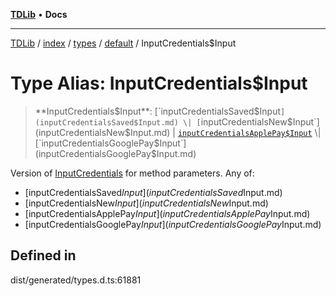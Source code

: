 [**TDLib**](../../../../../../README.md) • **Docs**

***

[TDLib](../../../../../../modules.md) / [index](../../../../../README.md) / [types](../../../README.md) / [default](../README.md) / InputCredentials$Input

# Type Alias: InputCredentials$Input

> **InputCredentials$Input**: [`inputCredentialsSaved$Input`](inputCredentialsSaved$Input.md) \| [`inputCredentialsNew$Input`](inputCredentialsNew$Input.md) \| [`inputCredentialsApplePay$Input`](inputCredentialsApplePay$Input.md) \| [`inputCredentialsGooglePay$Input`](inputCredentialsGooglePay$Input.md)

Version of [InputCredentials](InputCredentials.md) for method parameters.
Any of:
- [inputCredentialsSaved$Input](inputCredentialsSaved$Input.md)
- [inputCredentialsNew$Input](inputCredentialsNew$Input.md)
- [inputCredentialsApplePay$Input](inputCredentialsApplePay$Input.md)
- [inputCredentialsGooglePay$Input](inputCredentialsGooglePay$Input.md)

## Defined in

dist/generated/types.d.ts:61881
